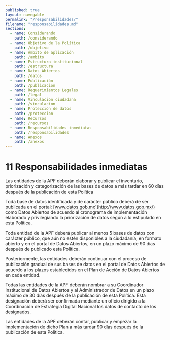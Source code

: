 ```yaml
---
published: true
layout: navegable
permalink: "/responsabilidades/"
filename: "responsabilidades.md"
sections:
  - name: Considerando
    path: /considerando
  - name: Objetivo de la Política
    path: /objetivo
  - name: Ámbito de aplicación
    path: /ambito
  - name: Estructura institucional
    path: /estructura
  - name: Datos Abiertos
    path: /datos
  - name: Publicación
    path: /publicacion
  - name: Requerimientos Legales
    path: /legal
  - name: Vinculación ciudadana
    path: /vinculacion
  - name: Protección de datos
    path: /proteccion
  - name: Recursos
    path: /recursos
  - name: Responsabilidades inmediatas
    path: /responsabilidades
  - name: Anexos
    path: /anexos
---
```


# 11 Responsabilidades inmediatas

Las entidades de la APF deberán elaborar y publicar el inventario, priorización y categorización de las bases de datos a más tardar en 60 días después de la publicación de esta Política

Toda base de datos identificada y de carácter público deberá de ser publicada en el portal: [www.datos.gob.mx](http://www.datos.gob.mx/) como Datos Abiertos de acuerdo al cronograma de implementación elaborado y privilegiando la priorización de datos según a lo estipulado en esta Política.

Toda entidad de la APF deberá publicar al menos 5 bases de datos con carácter público, que aún no estén disponibles a la ciudadanía, en formato abierto y en el portal de Datos Abiertos, en un plazo máximo de 90 días después de publicado esta Política.

Posteriormente, las entidades deberán continuar con el proceso de publicación gradual de sus bases de datos en el portal de Datos Abiertos de acuerdo a los plazos establecidos en el  Plan de Acción de Datos Abiertos en cada entidad.

Todas las entidades de la APF deberán nombrar a su Coordinador Institucional de Datos Abiertos y al Administrador de Datos en un plazo máximo de 30 días después de la publicación de esta Política. Esta designación deberá ser confirmada mediante un oficio dirigido a la Coordinación de Estrategia Digital Nacional los datos de contacto de los designados.

Las entidades de la APF deberán contar, publicar y empezar la implementación de dicho Plan a más tardar 90 días después de la publicación de esta Política.



